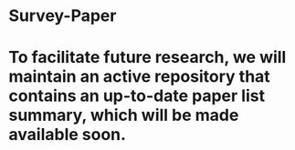 # Survey-Paper

#  To facilitate future research, we will maintain an active repository that contains an up-to-date paper list summary, which will be made available soon.

